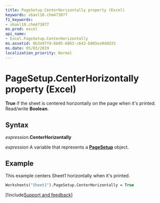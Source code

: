 ```yaml
---
title: PageSetup.CenterHorizontally property (Excel)
keywords: vbaxl10.chm473077
f1_keywords:
- vbaxl10.chm473077
ms.prod: excel
api_name:
- Excel.PageSetup.CenterHorizontally
ms.assetid: 6b3e97fd-6b05-6863-c642-b085ea9ddd33
ms.date: 05/03/2019
localization_priority: Normal
---
```



# PageSetup.CenterHorizontally property (Excel)

**True** if the sheet is centered horizontally on the page when it's printed. Read/write **Boolean**.


## Syntax

_expression_.**CenterHorizontally**

_expression_ A variable that represents a **[PageSetup](Excel.PageSetup.md)** object.


## Example

This example centers Sheet1 horizontally when it's printed.

```vb
Worksheets("Sheet1").PageSetup.CenterHorizontally = True
```




[!include[Support and feedback](~/includes/feedback-boilerplate.md)]
